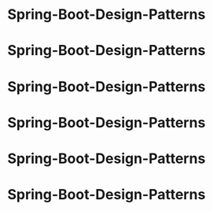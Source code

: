# Spring-Boot-Design-Patterns
# Spring-Boot-Design-Patterns
# Spring-Boot-Design-Patterns
# Spring-Boot-Design-Patterns
# Spring-Boot-Design-Patterns
# Spring-Boot-Design-Patterns
